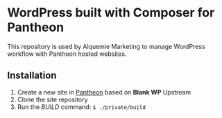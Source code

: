 # WordPress built with Composer for Pantheon

This repository is used by Alquemie Marketing to manage WordPress workflow with Pantheon hosted websites.

## Installation

1. Create a new site in [Pantheon](https://dashboard.pantheon.io/) based on **Blank WP** Upstream
2. Clone the site repository
3. Run the *BUILD* command: `$ ./private/build`
